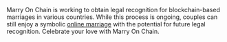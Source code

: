 Marry On Chain is working to obtain legal recognition for blockchain-based marriages in various countries. While this process is ongoing, couples can still enjoy a symbolic <a href="https://marryonchain.com/">online marriage</a> with the potential for future legal recognition. Celebrate your love with Marry On Chain.
